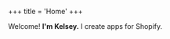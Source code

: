 +++
title = 'Home'
+++

<span class="lead">Welcome! **I'm Kelsey.** I create apps for Shopify.</span>
